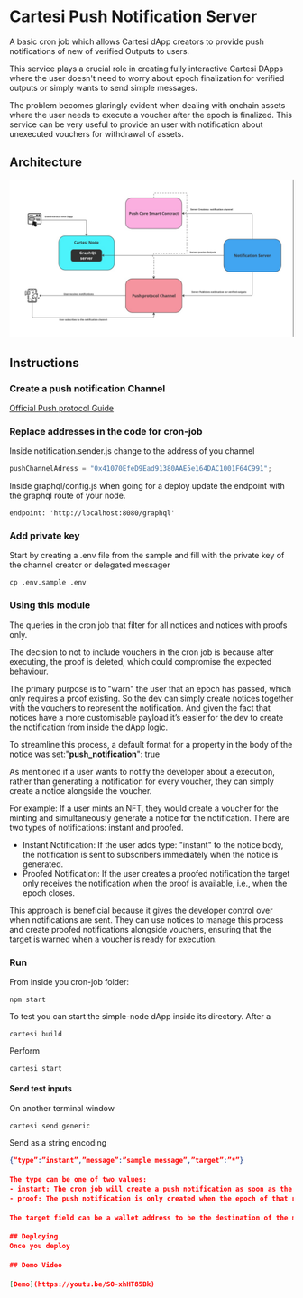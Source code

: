# Cartesi Push Notification Server

A basic cron job which allows Cartesi dApp creators to provide push notifications of new of verified Outputs to users. 

This service plays a crucial role in creating fully interactive Cartesi DApps where the user doesn't need to worry about epoch finalization for verified outputs or simply wants to send simple messages.

The problem becomes glaringly evident when dealing with onchain assets where the user needs to execute a voucher after the epoch is finalized. This service can be very useful to provide an user with notification about unexecuted vouchers for withdrawal of assets.

## Architecture

![alt text](push.jpg)

## Instructions

### Create a push notification Channel

[Official Push protocol Guide](https://push.org/docs/notifications/tutorials/create-your-channel/)

### Replace addresses in the code for cron-job
Inside notification.sender.js change to the address of you channel
```javascript
pushChannelAdress = "0x41070EfeD9Ead91380AAE5e164DAC1001F64C991";
```
Inside graphql/config.js when going for a deploy update the endpoint with the graphql route of your node.
```
endpoint: 'http://localhost:8080/graphql'
```

### Add private key
Start by creating a .env file from the sample and fill with the private key of the channel creator or delegated messager
```
cp .env.sample .env
```

### Using this module

The queries in the cron job that filter for all notices and notices with proofs only. 

The decision to not to include vouchers in the cron job is because after executing, the proof is deleted, which could compromise the expected behaviour.

The primary purpose is to "warn" the user that an epoch has passed, which only requires a proof existing. So the dev can simply create notices together with the vouchers to represent the notification. And given the fact that notices have a more customisable payload it’s easier for the dev to create the notification from inside the dApp logic.

To streamline this process, a default format for a property in the body of the notice was set:"__push_notification__": true 

As mentioned if a user wants to notify the developer about a  execution, rather than generating a notification for every voucher, they can simply create a notice alongside the voucher. 

For example: If a user mints an NFT, they would create a voucher for the minting and simultaneously generate a notice for the notification. There are two types of notifications: instant and proofed. 

- Instant Notification: If the user adds type: "instant" to the notice body, the notification is sent to subscribers immediately when the notice is generated.
- Proofed Notification: If the user creates a proofed notification the target only receives the notification when the proof is available, i.e., when the epoch closes. 

This approach is beneficial because it gives the developer control over when notifications are sent. They can use notices to manage this process and create proofed notifications alongside vouchers, ensuring that the target is warned when a voucher is ready for execution.

### Run
From inside you cron-job folder:
```
npm start
```

To test you can start the simple-node dApp inside its directory.
After a 
```
cartesi build
```
Perform
```
cartesi start
```

#### Send test inputs
On another terminal window
```
cartesi send generic
```
Send as a string encoding 
```json
{“type”:”instant”,”message”:”sample message”,”target”:”*”}

The type can be one of two values:
- instant: The cron job will create a push notification as soon as the notice is created
- proof: The push notification is only created when the epoch of that notice closes.

The target field can be a wallet address to be the destination of the message or * for broadcasts to everyone who subscribes to the channel.

## Deploying 
Once you deploy 

## Demo Video

[Demo](https://youtu.be/SO-xhHT85Bk)